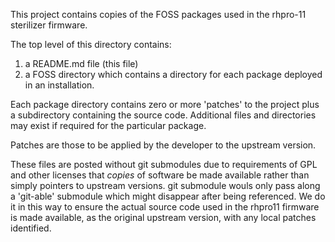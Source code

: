 This project contains copies of the FOSS packages used in the rhpro-11 sterilizer firmware.

The top level of this directory contains:
1) a README.md file (this file)
2) a FOSS directory which contains a directory for each package deployed in an installation.

Each package directory contains zero or more 'patches' to the project plus a subdirectory containing the source code.
Additional files and directories may exist if required for the particular package.

Patches are those to be applied by the developer to the upstream version.

These files are posted without git submodules due to requirements of GPL and other licenses that *copies* of
software be made available rather than simply pointers to upstream versions.  git submodule wouls only pass along
a 'git-able' submodule which might disappear after being referenced.  We do it in this way to ensure the actual
source code used in the rhpro11 firmware is made available, as the original upstream version, with any local patches
identified.
